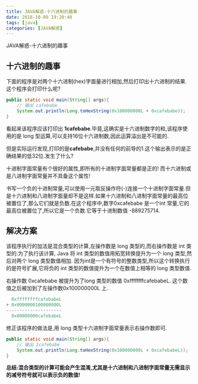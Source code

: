 ```yaml
---
title: JAVA解惑-十六进制的趣事
date: 2018-10-09 19:20:48
tags: [java]
categories: [JAVA解惑]
---
```


JAVA解惑-十六进制的趣事
<!-- more -->

## 十六进制的趣事

下面的程序是对两个十六进制(hex)字面量进行相加,然后打印出十六进制的结果.这个程序会打印什么呢?

```java
public static void main(String[] args){
    // 输出 cafebabe
    System.out.println(Long.toHexString(0x100000000L + 0xcafebabe));
}
```

看起来该程序应该打印出 **1cafebabe**.毕竟,这确实是十六进制数字的和,该程序使用的是 long 型运算,可以支持16位十六进制数,因此运算溢出是不可能的.

但是实际运行发现,打印的是**cafebabe**,并没有任何的前导的1.这个输出表示的是正确结果的低32位.发生了什么?

十进制字面常量有个很好的属性,即所有的十进制字面常量都是正的! 而十六进制或是八进制字面常量并不具备这个属性!

书写一个负的十进制常量,可以使用一元取反操作符(-)连接一个十进制字面常量.但是十六进制和八进制字面量却不是这样.如果十六进制和八进制字面常量的最高位被置位了,那么它们就是负数.在这个程序中,数字0xcafebabe 是一个int 常量,它的最高位被置位了,所以它是一个负数.它等于十进制数值 -889275714.

## 解决方案

该程序执行的加法是混合类型的计算,左操作数是 long 类型的,而右操作数是 int 类型的.为了执行该计算, Java 将 int 类型的数值用拓宽转换提升为一个 long 类型,然后对两个 long 类型数值相加.
因为int是一个有符号的整数类型,所以这个转换执行的是符号扩展,它将负的 int 类型的数值提升为一个在数值上相等的 long 类型数值.

右操作数 0xcafebabe 被提升为了long 类型的数值 0xffffffffcafebabeL. 这个数值之后被加到了左操作数0x100000000L 上.

```java
  0xffffffffcafebabeL
+ 0x0000000100000000L
---------------------
  0x00000000cafebabeL
```

修正该程序的做法是,用 long 类型十六进制字面常量表示右操作数即可.

```java
public static void main(String[] args){
    // 输出 1cafebabe
    System.out.println(Long.toHexString(0x100000000L + 0xcafebabeL));
}
```

**总结:混合类型的计算可能会产生混淆,尤其是十六进制和八进制字面常量无需显示的减号符号就可以表示负的数值!**